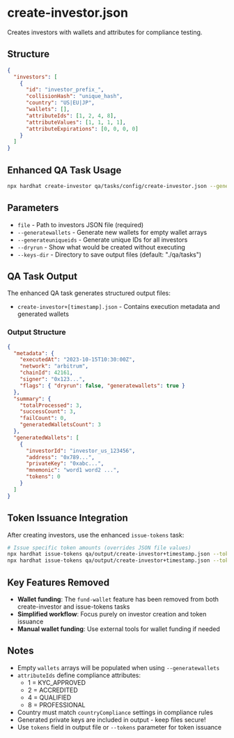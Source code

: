 # create-investor.json

Creates investors with wallets and attributes for compliance testing.

## Structure
```json
{
  "investors": [
    {
      "id": "investor_prefix_",
      "collisionHash": "unique_hash", 
      "country": "US|EU|JP",
      "wallets": [],
      "attributeIds": [1, 2, 4, 8],
      "attributeValues": [1, 1, 1, 1],
      "attributeExpirations": [0, 0, 0, 0]
    }
  ]
}
```

## Enhanced QA Task Usage
```bash
npx hardhat create-investor qa/tasks/config/create-investor.json --generatewallets --generateuniqueids --network arbitrum
```

## Parameters
- `file` - Path to investors JSON file (required)
- `--generatewallets` - Generate new wallets for empty wallet arrays
- `--generateuniqueids` - Generate unique IDs for all investors  
- `--dryrun` - Show what would be created without executing
- `--keys-dir` - Directory to save output files (default: "./qa/tasks")

## QA Task Output
The enhanced QA task generates structured output files:
- `create-investor+[timestamp].json` - Contains execution metadata and generated wallets

### Output Structure
```json
{
  "metadata": {
    "executedAt": "2023-10-15T10:30:00Z",
    "network": "arbitrum", 
    "chainId": 42161,
    "signer": "0x123...",
    "flags": { "dryrun": false, "generatewallets": true }
  },
  "summary": {
    "totalProcessed": 3,
    "successCount": 3,
    "failCount": 0,
    "generatedWalletsCount": 3
  },
  "generatedWallets": [
    {
      "investorId": "investor_us_123456",
      "address": "0x789...",
      "privateKey": "0xabc...",
      "mnemonic": "word1 word2 ...",
      "tokens": 0
    }
  ]
}
```

## Token Issuance Integration
After creating investors, use the enhanced `issue-tokens` task:

```bash
# Issue specific token amounts (overrides JSON file values)
npx hardhat issue-tokens qa/output/create-investor+timestamp.json --tokens 2
npx hardhat issue-tokens qa/output/create-investor+timestamp.json --tokens 5
```

## Key Features Removed
- **Wallet funding**: The `fund-wallet` feature has been removed from both create-investor and issue-tokens tasks
- **Simplified workflow**: Focus purely on investor creation and token issuance
- **Manual wallet funding**: Use external tools for wallet funding if needed

## Notes
- Empty `wallets` arrays will be populated when using `--generatewallets`
- `attributeIds` define compliance attributes:
  - 1 = KYC_APPROVED
  - 2 = ACCREDITED  
  - 4 = QUALIFIED
  - 8 = PROFESSIONAL
- Country must match `countryCompliance` settings in compliance rules
- Generated private keys are included in output - keep files secure!
- Use `tokens` field in output file or `--tokens` parameter for token issuance

